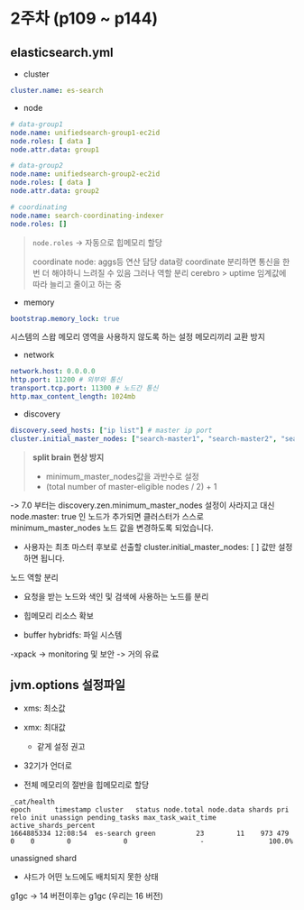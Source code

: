 # 2주차 (p109 ~ p144)

## elasticsearch.yml
- cluster
```yml
cluster.name: es-search
```
- node
```yml
# data-group1
node.name: unifiedsearch-group1-ec2id
node.roles: [ data ]
node.attr.data: group1
```
```yml
# data-group2
node.name: unifiedsearch-group2-ec2id
node.roles: [ data ]
node.attr.data: group2
```
```yml
# coordinating
node.name: search-coordinating-indexer
node.roles: []
```

> `node.roles` -> 자동으로 힙메모리 할당 
>  
> coordinate node: aggs등 연산 담당
> data랑 coordinate 분리하면 통신을 한 번 더 해야하니 느려질 수 있음
> 그러나 역할 분리
> cerebro > uptime
> 임계값에 따라 늘리고 줄이고 하는 중
> 

- memory
```yml
bootstrap.memory_lock: true 
```
시스템의 스왑 메모리 영역을 사용하지 않도록 하는 설정
메모리끼리 교환 방지

- network
```yml
network.host: 0.0.0.0
http.port: 11200 # 외부와 통신
transport.tcp.port: 11300 # 노드간 통신
http.max_content_length: 1024mb
```

- discovery
```yml
discovery.seed_hosts: ["ip list"] # master ip port
cluster.initial_master_nodes: ["search-master1", "search-master2", "search-master3"] # master node name
```

> **split brain 현상 방지**
> - minimum_master_nodes값을 과반수로 설정
> - (total number of master-eligible nodes / 2) + 1
 

->  7.0 부터는 discovery.zen.minimum_master_nodes 설정이 사라지고 대신 node.master: true 인 노드가 추가되면 클러스터가 스스로 minimum_master_nodes 노드 값을 변경하도록 되었습니다. 
- 사용자는 최초 마스터 후보로 선출할 cluster.initial_master_nodes: [ ] 값만 설정하면 됩니다.


노드 역할 분리
- 요청을 받는 노드와 색인 및 검색에 사용하는 노드를 분리
- 힙메모리 리소스 확보

- buffer
hybridfs: 파일 시스템


-xpack
-> monitoring 및 보안 
-> 거의 유료




## jvm.options 설정파일
- xms: 최소값
- xmx: 최대값
  - 같게 설정 권고

- 32기가 언더로
- 전체 메모리의 절반을 힙메모리로 할당

```text
_cat/health
epoch      timestamp cluster   status node.total node.data shards pri relo init unassign pending_tasks max_task_wait_time active_shards_percent
1664885334 12:08:54  es-search green          23        11    973 479    0    0        0             0                  -                100.0%
```

unassigned shard
- 샤드가 어떤 노드에도 배치되지 못한 상태


g1gc
-> 14 버전이후는 g1gc (우리는 16 버전)